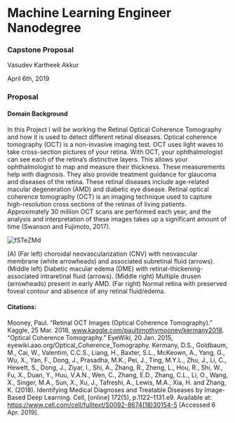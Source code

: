 # Machine Learning Engineer Nanodegree
### Capstone Proposal
Vasudev Kartheek Akkur

April 6th, 2019

### Proposal
#### Domain Background

In this Project I will be working the Retinal Optical Coherence Tomography and how it is used to detect different retinal diseases.
Optical coherence tomography (OCT) is a non-invasive imaging test. OCT uses light waves to take cross-section pictures of your retina.
With OCT, your ophthalmologist can see each of the retina’s distinctive layers.  This allows your ophthalmologist to map and measure their thickness. These measurements help with diagnosis. They also provide treatment guidance for glaucoma and diseases of the retina. These retinal diseases include age-related macular degeneration (AMD) and diabetic eye disease.
Retinal optical coherence tomography (OCT) is an imaging technique used to capture high-resolution cross sections of the retinas of living patients. Approximately 30 million OCT scans are performed each year, and the analysis and interpretation of these images takes up a significant amount of time (Swanson and Fujimoto, 2017).

![fSTeZMd](https://user-images.githubusercontent.com/43079315/55676086-11962480-5893-11e9-8447-09a4dc0df3b5.png)
 
(A) (Far left) choroidal neovascularization (CNV) with neovascular membrane (white arrowheads) and associated subretinal fluid (arrows). (Middle left) Diabetic macular edema (DME) with retinal-thickening-associated intraretinal fluid (arrows). (Middle right) Multiple drusen (arrowheads) present in early AMD. (Far right) Normal retina with preserved foveal contour and absence of any retinal fluid/edema.

#### Citations:
Mooney, Paul. “Retinal OCT Images (Optical Coherence Tomography).” Kaggle, 25 Mar. 2018, www.kaggle.com/paultimothymooney/kermany2018.
“Optical Coherence Tomography.” EyeWiki, 20 Jan. 2015, eyewiki.aao.org/Optical_Coherence_Tomography.
Kermany, D.S., Goldbaum, M., Cai, W., Valentim, C.C.S., Liang, H., Baxter, S.L., McKeown, A., Yang, G., Wu, X., Yan, F., Dong, J., Prasadha, M.K., Pei, J., Ting, M.Y.L., Zhu, J., Li, C., Hewett, S., Dong, J., Ziyar, I., Shi, A., Zhang, R., Zheng, L., Hou, R., Shi, W., Fu, X., Duan, Y., Huu, V.A.N., Wen, C., Zhang, E.D., Zhang, C.L., Li, O., Wang, X., Singer, M.A., Sun, X., Xu, J., Tafreshi, A., Lewis, M.A., Xia, H. and Zhang, K. (2018). Identifying Medical Diagnoses and Treatable Diseases by Image-Based Deep Learning. Cell, [online] 172(5), p.1122–1131.e9. Available at: https://www.cell.com/cell/fulltext/S0092-8674(18)30154-5 [Accessed 6 Apr. 2019].


